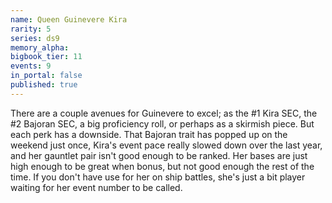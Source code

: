 ```yaml
---
name: Queen Guinevere Kira
rarity: 5
series: ds9
memory_alpha:
bigbook_tier: 11
events: 9
in_portal: false
published: true
---
```


There are a couple avenues for Guinevere to excel; as the #1 Kira SEC, the #2 Bajoran SEC, a big proficiency roll, or perhaps as a skirmish piece. But each perk has a downside. That Bajoran trait has popped up on the weekend just once, Kira's event pace really slowed down over the last year, and her gauntlet pair isn't good enough to be ranked. Her bases are just high enough to be great when bonus, but not good enough the rest of the time. If you don't have use for her on ship battles, she's just a bit player waiting for her event number to be called.
